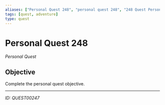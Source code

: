 ```yaml
---
aliases: ["Personal Quest 248", "personal quest 248", "248 Quest Personal"]
tags: [quest, adventure]
type: quest
---
```


# Personal Quest 248

*Personal Quest*

## Objective
Complete the personal quest objective.

---
*ID: QUEST00247*
